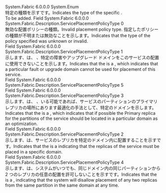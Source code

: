 <Type Name="ServicePlacementPolicyType" FullName="System.Fabric.Description.ServicePlacementPolicyType">
  <TypeSignature Language="C#" Value="public enum ServicePlacementPolicyType" />
  <TypeSignature Language="ILAsm" Value=".class public auto ansi sealed ServicePlacementPolicyType extends System.Enum" />
  <TypeSignature Language="DocId" Value="T:System.Fabric.Description.ServicePlacementPolicyType" />
  <TypeSignature Language="VB.NET" Value="Public Enum ServicePlacementPolicyType" />
  <TypeSignature Language="F#" Value="type ServicePlacementPolicyType = " />
  <AssemblyInfo>
    <AssemblyName>System.Fabric</AssemblyName>
    <AssemblyVersion>6.0.0.0</AssemblyVersion>
  </AssemblyInfo>
  <Base>
    <BaseTypeName>System.Enum</BaseTypeName>
  </Base>
  <Docs>
    <summary>
      <para><span data-ttu-id="6071a-101">特定の種類を示す<see cref="T:System.Fabric.Description.ServicePlacementPolicyDescription" />です。</span><span class="sxs-lookup"><span data-stu-id="6071a-101">Indicates the type of the specific <see cref="T:System.Fabric.Description.ServicePlacementPolicyDescription" />.</span></span></para>
    </summary>
    <remarks>To be added.</remarks>
  </Docs>
  <Members>
    <Member MemberName="Invalid">
      <MemberSignature Language="C#" Value="Invalid" />
      <MemberSignature Language="ILAsm" Value=".field public static literal valuetype System.Fabric.Description.ServicePlacementPolicyType Invalid = int32(0)" />
      <MemberSignature Language="DocId" Value="F:System.Fabric.Description.ServicePlacementPolicyType.Invalid" />
      <MemberSignature Language="VB.NET" Value="Invalid" />
      <MemberSignature Language="F#" Value="Invalid = 0" Usage="System.Fabric.Description.ServicePlacementPolicyType.Invalid" />
      <MemberType>Field</MemberType>
      <AssemblyInfo>
        <AssemblyName>System.Fabric</AssemblyName>
        <AssemblyVersion>6.0.0.0</AssemblyVersion>
      </AssemblyInfo>
      <ReturnValue>
        <ReturnType>System.Fabric.Description.ServicePlacementPolicyType</ReturnType>
      </ReturnValue>
      <MemberValue>0</MemberValue>
      <Docs>
        <summary>
          <para><span data-ttu-id="6071a-102">無効な配置ポリシーの種類。</span><span class="sxs-lookup"><span data-stu-id="6071a-102">Invalid placement policy type.</span></span> <span data-ttu-id="6071a-103">指定したポリシーの種類が不明または無効なことを示します。</span><span class="sxs-lookup"><span data-stu-id="6071a-103">Indicates that the type of the policy specified was unknown or invalid.</span></span></para>
        </summary>
      </Docs>
    </Member>
    <Member MemberName="InvalidDomain">
      <MemberSignature Language="C#" Value="InvalidDomain" />
      <MemberSignature Language="ILAsm" Value=".field public static literal valuetype System.Fabric.Description.ServicePlacementPolicyType InvalidDomain = int32(1)" />
      <MemberSignature Language="DocId" Value="F:System.Fabric.Description.ServicePlacementPolicyType.InvalidDomain" />
      <MemberSignature Language="VB.NET" Value="InvalidDomain" />
      <MemberSignature Language="F#" Value="InvalidDomain = 1" Usage="System.Fabric.Description.ServicePlacementPolicyType.InvalidDomain" />
      <MemberType>Field</MemberType>
      <AssemblyInfo>
        <AssemblyName>System.Fabric</AssemblyName>
        <AssemblyVersion>6.0.0.0</AssemblyVersion>
      </AssemblyInfo>
      <ReturnValue>
        <ReturnType>System.Fabric.Description.ServicePlacementPolicyType</ReturnType>
      </ReturnValue>
      <MemberValue>1</MemberValue>
      <Docs>
        <summary>
          <para><span data-ttu-id="6071a-104">示します、<see cref="T:System.Fabric.Description.ServicePlacementPolicyDescription" />は、 <see cref="T:System.Fabric.Description.ServicePlacementInvalidDomainPolicyDescription" />、特定の障害やアップグレード ドメインをこのサービスの配置に使用できないことを示します。</span><span class="sxs-lookup"><span data-stu-id="6071a-104">Indicates that the <see cref="T:System.Fabric.Description.ServicePlacementPolicyDescription" /> is a <see cref="T:System.Fabric.Description.ServicePlacementInvalidDomainPolicyDescription" />, which indicates that a particular fault or upgrade domain cannot be used for placement of this service.</span></span></para>
        </summary>
      </Docs>
    </Member>
    <Member MemberName="NonPartiallyPlaceService">
      <MemberSignature Language="C#" Value="NonPartiallyPlaceService" />
      <MemberSignature Language="ILAsm" Value=".field public static literal valuetype System.Fabric.Description.ServicePlacementPolicyType NonPartiallyPlaceService = int32(5)" />
      <MemberSignature Language="DocId" Value="F:System.Fabric.Description.ServicePlacementPolicyType.NonPartiallyPlaceService" />
      <MemberSignature Language="VB.NET" Value="NonPartiallyPlaceService" />
      <MemberSignature Language="F#" Value="NonPartiallyPlaceService = 5" Usage="System.Fabric.Description.ServicePlacementPolicyType.NonPartiallyPlaceService" />
      <MemberType>Field</MemberType>
      <AssemblyInfo>
        <AssemblyName>System.Fabric</AssemblyName>
        <AssemblyVersion>6.0.0.0</AssemblyVersion>
      </AssemblyInfo>
      <ReturnValue>
        <ReturnType>System.Fabric.Description.ServicePlacementPolicyType</ReturnType>
      </ReturnValue>
      <MemberValue>5</MemberValue>
      <Docs>
        <summary>
          <para />
        </summary>
      </Docs>
    </Member>
    <Member MemberName="PreferPrimaryDomain">
      <MemberSignature Language="C#" Value="PreferPrimaryDomain" />
      <MemberSignature Language="ILAsm" Value=".field public static literal valuetype System.Fabric.Description.ServicePlacementPolicyType PreferPrimaryDomain = int32(3)" />
      <MemberSignature Language="DocId" Value="F:System.Fabric.Description.ServicePlacementPolicyType.PreferPrimaryDomain" />
      <MemberSignature Language="VB.NET" Value="PreferPrimaryDomain" />
      <MemberSignature Language="F#" Value="PreferPrimaryDomain = 3" Usage="System.Fabric.Description.ServicePlacementPolicyType.PreferPrimaryDomain" />
      <MemberType>Field</MemberType>
      <AssemblyInfo>
        <AssemblyName>System.Fabric</AssemblyName>
        <AssemblyVersion>6.0.0.0</AssemblyVersion>
      </AssemblyInfo>
      <ReturnValue>
        <ReturnType>System.Fabric.Description.ServicePlacementPolicyType</ReturnType>
      </ReturnValue>
      <MemberValue>3</MemberValue>
      <Docs>
        <summary>
          <para><span data-ttu-id="6071a-105">示します、<see cref="T:System.Fabric.Description.ServicePlacementPolicyDescription" />は、 <see cref="T:System.Fabric.Description.ServicePlacementPreferPrimaryDomainPolicyDescription" />、いる可能であれば、サービスのパーティションのプライマリ レプリカの場所にあります最適化の手法として、特定のドメインを示します。</span><span class="sxs-lookup"><span data-stu-id="6071a-105">Indicates that the <see cref="T:System.Fabric.Description.ServicePlacementPolicyDescription" /> is a <see cref="T:System.Fabric.Description.ServicePlacementPreferPrimaryDomainPolicyDescription" />, which indicates that if possible the Primary replica for the partitions of the service should be located in a particular domain as an optimization.</span></span></para>
        </summary>
      </Docs>
    </Member>
    <Member MemberName="RequireDomain">
      <MemberSignature Language="C#" Value="RequireDomain" />
      <MemberSignature Language="ILAsm" Value=".field public static literal valuetype System.Fabric.Description.ServicePlacementPolicyType RequireDomain = int32(2)" />
      <MemberSignature Language="DocId" Value="F:System.Fabric.Description.ServicePlacementPolicyType.RequireDomain" />
      <MemberSignature Language="VB.NET" Value="RequireDomain" />
      <MemberSignature Language="F#" Value="RequireDomain = 2" Usage="System.Fabric.Description.ServicePlacementPolicyType.RequireDomain" />
      <MemberType>Field</MemberType>
      <AssemblyInfo>
        <AssemblyName>System.Fabric</AssemblyName>
        <AssemblyVersion>6.0.0.0</AssemblyVersion>
      </AssemblyInfo>
      <ReturnValue>
        <ReturnType>System.Fabric.Description.ServicePlacementPolicyType</ReturnType>
      </ReturnValue>
      <MemberValue>2</MemberValue>
      <Docs>
        <summary>
          <para><span data-ttu-id="6071a-106">示します、<see cref="T:System.Fabric.Description.ServicePlacementPolicyDescription" />は、<see cref="T:System.Fabric.Description.ServicePlacementRequireDomainDistributionPolicyDescription" />サービスのレプリカを特定のドメイン内に配置することを示すです。</span><span class="sxs-lookup"><span data-stu-id="6071a-106">Indicates that the <see cref="T:System.Fabric.Description.ServicePlacementPolicyDescription" /> is a <see cref="T:System.Fabric.Description.ServicePlacementRequireDomainDistributionPolicyDescription" /> indicating that the replicas of the service must be placed in a specific domain.</span></span></para>
        </summary>
      </Docs>
    </Member>
    <Member MemberName="RequireDomainDistribution">
      <MemberSignature Language="C#" Value="RequireDomainDistribution" />
      <MemberSignature Language="ILAsm" Value=".field public static literal valuetype System.Fabric.Description.ServicePlacementPolicyType RequireDomainDistribution = int32(4)" />
      <MemberSignature Language="DocId" Value="F:System.Fabric.Description.ServicePlacementPolicyType.RequireDomainDistribution" />
      <MemberSignature Language="VB.NET" Value="RequireDomainDistribution" />
      <MemberSignature Language="F#" Value="RequireDomainDistribution = 4" Usage="System.Fabric.Description.ServicePlacementPolicyType.RequireDomainDistribution" />
      <MemberType>Field</MemberType>
      <AssemblyInfo>
        <AssemblyName>System.Fabric</AssemblyName>
        <AssemblyVersion>6.0.0.0</AssemblyVersion>
      </AssemblyInfo>
      <ReturnValue>
        <ReturnType>System.Fabric.Description.ServicePlacementPolicyType</ReturnType>
      </ReturnValue>
      <MemberValue>4</MemberValue>
      <Docs>
        <summary>
          <para><span data-ttu-id="6071a-107">示します、<see cref="T:System.Fabric.Description.ServicePlacementPolicyDescription" />は、<see cref="T:System.Fabric.Description.ServicePlacementRequireDomainDistributionPolicyDescription" />システムがいつでも、同じドメイン内の同じパーティションから 2 つのレプリカの任意の配置を許可しないことを示すです。</span><span class="sxs-lookup"><span data-stu-id="6071a-107">Indicates that the <see cref="T:System.Fabric.Description.ServicePlacementPolicyDescription" /> is a <see cref="T:System.Fabric.Description.ServicePlacementRequireDomainDistributionPolicyDescription" />, indicating that the system will disallow placement of any two replicas from the same partition in the same domain at any time.</span></span></para>
        </summary>
      </Docs>
    </Member>
  </Members>
</Type>